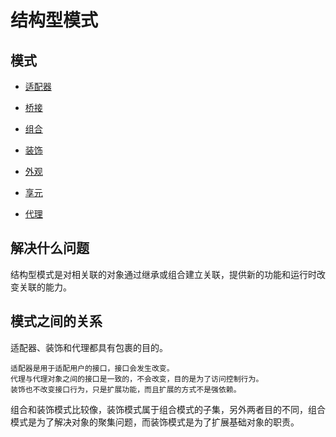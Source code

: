 # 结构型模式

## 模式

- [适配器](https://github.com/xuwening/designPattern/tree/master/designPattern/src/com/designPattern/structual/adapter)

- [桥接](https://github.com/xuwening/designPattern/tree/master/designPattern/src/com/designPattern/structual/bridge)

- [组合](https://github.com/xuwening/designPattern/tree/master/designPattern/src/com/designPattern/structual/composite)

- [装饰](https://github.com/xuwening/designPattern/tree/master/designPattern/src/com/designPattern/structual/decorator)

- [外观](https://github.com/xuwening/designPattern/tree/master/designPattern/src/com/designPattern/structual/facade)

- [享元](https://github.com/xuwening/designPattern/tree/master/designPattern/src/com/designPattern/structual/flyweight)

- [代理](https://github.com/xuwening/designPattern/tree/master/designPattern/src/com/designPattern/structual/proxy)


## 解决什么问题

结构型模式是对相关联的对象通过继承或组合建立关联，提供新的功能和运行时改变关联的能力。

## 模式之间的关系

适配器、装饰和代理都具有包裹的目的。

	适配器是用于适配用户的接口，接口会发生改变。
	代理与代理对象之间的接口是一致的，不会改变，目的是为了访问控制行为。
	装饰也不改变接口行为，只是扩展功能，而且扩展的方式不是强依赖。

组合和装饰模式比较像，装饰模式属于组合模式的子集，另外两者目的不同，组合模式是为了解决对象的聚集问题，而装饰模式是为了扩展基础对象的职责。


